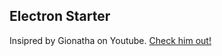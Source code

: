 ## Electron Starter

Insipred by Gionatha on Youtube.
[Check him out!](https://www.youtube.com/@gionatha)
